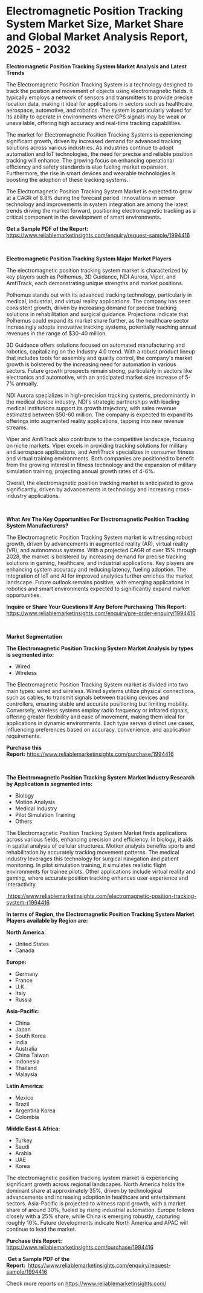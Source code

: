 <p><h1>Electromagnetic Position Tracking System Market Size, Market Share and Global Market Analysis Report, 2025 - 2032</h1></p><p><strong>Electromagnetic Position Tracking System Market Analysis and Latest Trends</strong></p>
<p><p>The Electromagnetic Position Tracking System is a technology designed to track the position and movement of objects using electromagnetic fields. It typically employs a network of sensors and transmitters to provide precise location data, making it ideal for applications in sectors such as healthcare, aerospace, automotive, and robotics. The system is particularly valued for its ability to operate in environments where GPS signals may be weak or unavailable, offering high accuracy and real-time tracking capabilities.</p><p>The market for Electromagnetic Position Tracking Systems is experiencing significant growth, driven by increased demand for advanced tracking solutions across various industries. As industries continue to adopt automation and IoT technologies, the need for precise and reliable position tracking will enhance. The growing focus on enhancing operational efficiency and safety standards is also fueling market expansion. Furthermore, the rise in smart devices and wearable technologies is boosting the adoption of these tracking systems.</p><p>The Electromagnetic Position Tracking System Market is expected to grow at a CAGR of 8.8% during the forecast period. Innovations in sensor technology and improvements in system integration are among the latest trends driving the market forward, positioning electromagnetic tracking as a critical component in the development of smart environments.</p></p>
<p><strong>Get a Sample PDF of the Report:&nbsp;</strong> <a href="https://www.reliablemarketinsights.com/enquiry/request-sample/1994416?utm_campaign=3188&utm_medium=2&utm_source=Github&utm_content=ia&utm_term=11032025&utm_id=electromagnetic-position-tracking-system">https://www.reliablemarketinsights.com/enquiry/request-sample/1994416</a></p>
<p>&nbsp;</p>
<p><strong>Electromagnetic Position Tracking System Major Market Players</strong></p>
<p><p>The electromagnetic position tracking system market is characterized by key players such as Polhemus, 3D Guidance, NDI Aurora, Viper, and AmfiTrack, each demonstrating unique strengths and market positions.</p><p>Polhemus stands out with its advanced tracking technology, particularly in medical, industrial, and virtual reality applications. The company has seen consistent growth, driven by increasing demand for precise tracking solutions in rehabilitation and surgical guidance. Projections indicate that Polhemus could expand its market share further, as the healthcare sector increasingly adopts innovative tracking systems, potentially reaching annual revenues in the range of $30-40 million.</p><p>3D Guidance offers solutions focused on automated manufacturing and robotics, capitalizing on the Industry 4.0 trend. With a robust product lineup that includes tools for assembly and quality control, the company's market growth is bolstered by the increasing need for automation in various sectors. Future growth prospects remain strong, particularly in sectors like electronics and automotive, with an anticipated market size increase of 5-7% annually.</p><p>NDI Aurora specializes in high-precision tracking systems, predominantly in the medical device industry. NDI's strategic partnerships with leading medical institutions support its growth trajectory, with sales revenue estimated between $50-60 million. The company is expected to expand its offerings into augmented reality applications, tapping into new revenue streams.</p><p>Viper and AmfiTrack also contribute to the competitive landscape, focusing on niche markets. Viper excels in providing tracking solutions for military and aerospace applications, and AmfiTrack specializes in consumer fitness and virtual training environments. Both companies are positioned to benefit from the growing interest in fitness technology and the expansion of military simulation training, projecting annual growth rates of 4-6%. </p><p>Overall, the electromagnetic position tracking market is anticipated to grow significantly, driven by advancements in technology and increasing cross-industry applications.</p></p>
<p>&nbsp;</p>
<p><strong>What Are The Key Opportunities For Electromagnetic Position Tracking System Manufacturers?</strong></p>
<p><p>The Electromagnetic Position Tracking System market is witnessing robust growth, driven by advancements in augmented reality (AR), virtual reality (VR), and autonomous systems. With a projected CAGR of over 15% through 2028, the market is bolstered by increasing demand for precise tracking solutions in gaming, healthcare, and industrial applications. Key players are enhancing system accuracy and reducing latency, fueling adoption. The integration of IoT and AI for improved analytics further enriches the market landscape. Future outlook remains positive, with emerging applications in robotics and smart environments expected to significantly expand market opportunities.</p></p>
<p><strong>Inquire or Share Your Questions If Any Before Purchasing This Report:</strong> <a href="https://www.reliablemarketinsights.com/enquiry/pre-order-enquiry/1994416?utm_campaign=3188&utm_medium=2&utm_source=Github&utm_content=ia&utm_term=11032025&utm_id=electromagnetic-position-tracking-system">https://www.reliablemarketinsights.com/enquiry/pre-order-enquiry/1994416</a></p>
<p>&nbsp;</p>
<p><strong>Market Segmentation</strong></p>
<p><strong>The Electromagnetic Position Tracking System Market Analysis by types is segmented into:</strong></p>
<p><ul><li>Wired</li><li>Wireless</li></ul></p>
<p><p>The Electromagnetic Position Tracking System market is divided into two main types: wired and wireless. Wired systems utilize physical connections, such as cables, to transmit signals between tracking devices and controllers, ensuring stable and accurate positioning but limiting mobility. Conversely, wireless systems employ radio frequency or infrared signals, offering greater flexibility and ease of movement, making them ideal for applications in dynamic environments. Each type serves distinct use cases, influencing preferences based on accuracy, convenience, and application requirements.</p></p>
<p><strong>Purchase this Report:&nbsp;</strong><a href="https://www.reliablemarketinsights.com/purchase/1994416?utm_campaign=3188&utm_medium=2&utm_source=Github&utm_content=ia&utm_term=11032025&utm_id=electromagnetic-position-tracking-system">https://www.reliablemarketinsights.com/purchase/1994416</a></p>
<p>&nbsp;</p>
<p><strong>The Electromagnetic Position Tracking System Market Industry Research by Application is segmented into:</strong></p>
<p><ul><li>Biology</li><li>Motion Analysis</li><li>Medical Industry</li><li>Pilot Simulation Training</li><li>Others</li></ul></p>
<p><p>The Electromagnetic Position Tracking System Market finds applications across various fields, enhancing precision and efficiency. In biology, it aids in spatial analysis of cellular structures. Motion analysis benefits sports and rehabilitation by accurately tracking movement patterns. The medical industry leverages this technology for surgical navigation and patient monitoring. In pilot simulation training, it simulates realistic flight environments for trainee pilots. Other applications include virtual reality and gaming, where accurate position tracking enhances user experience and interactivity.</p></p>
<p><a href="https://www.reliablemarketinsights.com/electromagnetic-position-tracking-system-r1994416?utm_campaign=3188&utm_medium=2&utm_source=Github&utm_content=ia&utm_term=11032025&utm_id=electromagnetic-position-tracking-system">&nbsp;https://www.reliablemarketinsights.com/electromagnetic-position-tracking-system-r1994416</a></p>
<p><strong>In terms of Region, the Electromagnetic Position Tracking System Market Players available by Region are:</strong></p>
<p>
    <p> <strong> North America: </strong>
        <ul>
            <li>United States</li>
            <li>Canada</li>
        </ul>
        </p> 
    <p> <strong> Europe: </strong>
        <ul>
            <li>Germany</li>
            <li>France</li>
            <li>U.K.</li>
            <li>Italy</li>
            <li>Russia</li>
        </ul>
        </p> 
    <p> <strong> Asia-Pacific: </strong>
        <ul>
            <li>China</li>
            <li>Japan</li>
            <li>South Korea</li>
            <li>India</li>
            <li>Australia</li>
            <li>China Taiwan</li>
            <li>Indonesia</li>
            <li>Thailand</li>
            <li>Malaysia</li>
        </ul>
        </p> 
    <p> <strong> Latin America: </strong>
        <ul>
            <li>Mexico</li>
            <li>Brazil</li>
            <li>Argentina Korea</li>
            <li>Colombia</li>
        </ul>
        </p> 
    <p> <strong> Middle East & Africa: </strong>
        <ul>
            <li>Turkey</li>
            <li>Saudi</li>
            <li>Arabia</li>
            <li>UAE</li>
            <li>Korea</li>
        </ul>
    </p>
    </p>
<p><p>The electromagnetic position tracking system market is experiencing significant growth across regional landscapes. North America holds the dominant share at approximately 35%, driven by technological advancements and increasing adoption in healthcare and entertainment sectors. Asia-Pacific is projected to witness rapid growth, with a market share of around 30%, fueled by rising industrial automation. Europe follows closely with a 25% share, while China is emerging robustly, capturing roughly 10%. Future developments indicate North America and APAC will continue to lead the market.</p></p>
<p><strong>Purchase this Report: </strong><a href="https://www.reliablemarketinsights.com/purchase/1994416?utm_campaign=3188&utm_medium=2&utm_source=Github&utm_content=ia&utm_term=11032025&utm_id=electromagnetic-position-tracking-system">https://www.reliablemarketinsights.com/purchase/1994416</a></p>
<p>&nbsp;<strong>Get a Sample PDF of the Report:&nbsp;&nbsp;</strong><a href="https://www.reliablemarketinsights.com/enquiry/request-sample/1994416?utm_campaign=3188&utm_medium=2&utm_source=Github&utm_content=ia&utm_term=11032025&utm_id=electromagnetic-position-tracking-system">https://www.reliablemarketinsights.com/enquiry/request-sample/1994416</a></p>
<p><strong></strong></p>
<p>Check more reports on <a href="https://www.reliablemarketinsights.com/?utm_campaign=3188&utm_medium=2&utm_source=Github&utm_content=ia&utm_term=11032025&utm_id=electromagnetic-position-tracking-system">https://www.reliablemarketinsights.com/</a></p>